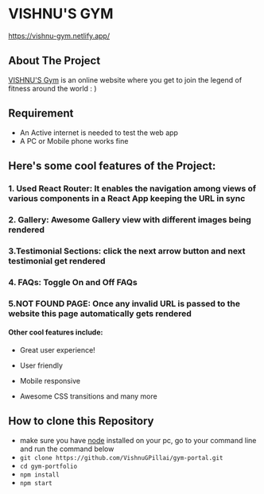# VISHNU'S GYM
https://vishnu-gym.netlify.app/

## About The Project

[VISHNU'S Gym](https://vishnu-gym.netlify.app/) is an online website where you get to join the legend of fitness around the world : )

## Requirement

* An Active internet is needed to test the web app
* A PC or Mobile phone works fine

## Here's some cool features of the Project:
### 1. Used React Router: It enables the navigation among views of various components in a React App keeping the URL in sync


### 2. Gallery: Awesome Gallery view  with different images being rendered


### 3.Testimonial Sections: click the next arrow button and next testimonial get rendered


### 4. FAQs: Toggle On and Off FAQs


### 5.NOT FOUND PAGE: Once any invalid URL is passed to the website this page automatically gets rendered



#### Other cool features include:
- Great user experience!
* User friendly
- Mobile responsive
* Awesome CSS transitions and many more

## How to clone this Repository
- make sure you have [node](https://nodejs.org/en/download/) installed on your pc, go to your command line and run the command below
- `git clone https://github.com/VishnuGPillai/gym-portal.git `
- `cd gym-portfolio `
- `npm install `
- `npm start `

